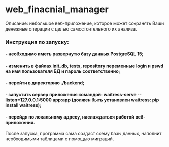 # web_finacnial_manager
Описание: небольшое веб-приложение, которое может сохранять Ваши денежные операции с целью самостоятельного их анализа.
### Инструкция по запуску:
  #### - необходимо иметь развернутю базу данных PostgreSQL 15; 
  #### - изменить в файлах init_db, tests, repository переменные login и pswd на имя пользователя БД и пароль соответственно; 
  #### - перейти в директорию ./backend;
  #### - запустить сервер приложения командой: waitress-serve --listen=127.0.0.1:5000 app:app (должен быть установлен waitress: pip install waitress);
  #### - перейдя по локальному адресу, наслаждаться работой веб-приложения.
После запуска, программа сама создаст схему базы данных, наполнит необходимыми таблицами с помощью миграций.
